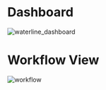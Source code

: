 # Dashboard

![waterline_dashboard](https://user-images.githubusercontent.com/1130888/202864399-0bf0a3e7-4454-4a30-8fd2-e330b2460b76.png)

# Workflow View

![workflow](https://user-images.githubusercontent.com/1130888/202864523-edd88fce-0ce9-4e5a-a24c-38afeae4e057.png)
